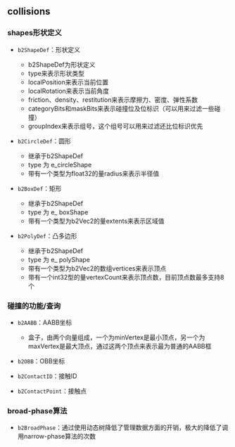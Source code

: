 ## collisions
### shapes形状定义
- `b2ShapeDef`：形状定义
  - b2ShapeDef为形状定义
  - type来表示形状类型
  - localPosition来表示当前位置
  - localRotation来表示当前角度
  - friction、density、restitution来表示摩擦力、密度、弹性系数
  - categoryBits和maskBits来表示碰撞位及位标识（可以用来过滤一些碰撞）
  - groupIndex来表示组号，这个组号可以用来过滤还比位标识优先

- `b2CircleDef`：圆形
  - 继承于b2ShapeDef
  - type 为 e_circleShape
  - 带有一个类型为float32的量radius来表示半径值

- `b2BoxDef`：矩形
  - 继承于b2ShapeDef
  - type 为 e_ boxShape
  - 带有一个类型为b2Vec2的量extents来表示区域值

- `b2PolyDef`：凸多边形
  - 继承于b2ShapeDef
  - type 为 e_ polyShape
  - 带有一个类型为b2Vec2的数组vertices来表示顶点
  - 带有一个int32型的量vertexCount来表示顶点数，目前顶点数最多支持8个

### 碰撞的功能/查询
- `b2AABB`：AABB坐标
  - 盒子，由两个向量组成，一个为minVertex是最小顶点，另一个为maxVertex是最大顶点，通过这两个顶点来表示最为普通的AABB框

- `b2OBB`：OBB坐标
- `b2ContactID`：接触ID
- `b2ContactPoint`：接触点

### broad-phase算法
- `b2BroadPhase`：通过使用动态树降低了管理数据方面的开销，极大的降低了调用narrow-phase算法的次数